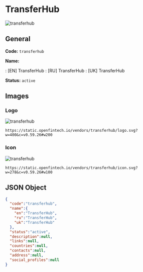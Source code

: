 
# TransferHub 
![transferhub](https://static.openfintech.io/vendors/transferhub/logo.svg?w=400&c=v0.59.26#w200)  

## General 
 
**Code:** `transferhub` 
 
**Name:** 
 
:	[EN] TransferHub 
:	[RU] TransferHub 
:	[UK] TransferHub 
 
**Status:** `active` 
 

## Images 

### Logo 
 
![transferhub](https://static.openfintech.io/vendors/transferhub/logo.svg?w=400&c=v0.59.26#w200)  

```
https://static.openfintech.io/vendors/transferhub/logo.svg?w=400&c=v0.59.26#w200
```  

### Icon 
 
![transferhub](https://static.openfintech.io/vendors/transferhub/icon.svg?w=278&c=v0.59.26#w100)  

```
https://static.openfintech.io/vendors/transferhub/icon.svg?w=278&c=v0.59.26#w100
```  

## JSON Object 

```json
{
  "code":"transferhub",
  "name":{
    "en":"TransferHub",
    "ru":"TransferHub",
    "uk":"TransferHub"
  },
  "status":"active",
  "description":null,
  "links":null,
  "countries":null,
  "contacts":null,
  "address":null,
  "social_profiles":null
}
```  
